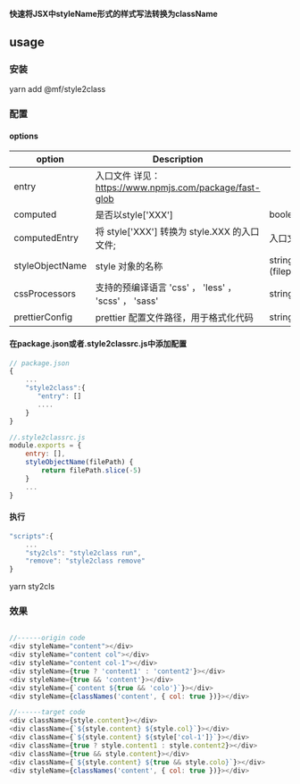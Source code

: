 #### 快速将JSX中styleName形式的样式写法转换为className

## usage

### 安装 

yarn add @mf/style2class 

### 配置

#### options 


| option                | Description                                                   | type | 
| -----------           | ----------- | ----- |
| entry                 | 入口文件 详见：https://www.npmjs.com/package/fast-glob         |
| computed              | 是否以style['XXX']                                            |boolean |
| computedEntry         | 将 style['XXX'] 转换为 style.XXX 的入口文件;                    |入口文件
| styleObjectName       | style 对象的名称       |string OR (filepath)=>string           |
| cssProcessors         |  支持的预编译语言   'css' ， 'less' ， 'scss' ， 'sass'         | string[]|
| prettierConfig        |  prettier 配置文件路径，用于格式化代码                           | string |

#### 在package.json或者.style2classrc.js中添加配置
```js
// package.json 
{
    ...
    "style2class":{
       "entry": []
       ....
    }
}

//.style2classrc.js
module.exports = {
    entry: [],
    styleObjectName(filePath) {
        return filePath.slice(-5)
    }
    ...
}
```

#### 执行 
```js
"scripts":{
    ...
    "sty2cls": "style2class run",
    "remove": "style2class remove"
}
```
yarn sty2cls 


### 效果
```js

//------origin code
<div styleName="content"></div>
<div styleName="content col"></div>
<div styleName="content col-1"></div>
<div styleName={true ? 'content1' : 'content2'}></div>
<div styleName={true && 'content'}></div>
<div styleName={`content ${true && 'colo'}`}></div>
<div styleName={classNames('content', { col: true })}></div>

//------target code
<div className={style.content}></div>
<div className={`${style.content} ${style.col}`}></div>
<div className={`${style.content} ${style['col-1']}`}></div>
<div className={true ? style.content1 : style.content2}></div>
<div className={true && style.content}></div>
<div className={`${style.content} ${true && style.colo}`}></div>
<div styleName={classNames('content', { col: true })}></div>
```